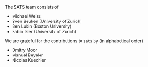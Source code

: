 The SATS team consists of
* Michael Weiss
* Sven Seuken (University of Zurich)
* Ben Lubin (Boston University)
* Fabio Isler (University of Zurich)

We are grateful for the contributions to `sats` by (in alphabetical order)
* Dmitry Moor
* Manuel Beyeler
* Nicolas Kuechler
